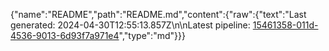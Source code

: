 {"name":"README","path":"README.md","content":{"raw":{"text":"Last generated: 2024-04-30T12:55:13.857Z\n\nLatest pipeline: [15461358-011d-4536-9013-6d93f7a971e4](/pipeline/15461358-011d-4536-9013-6d93f7a971e4)","type":"md"}}}